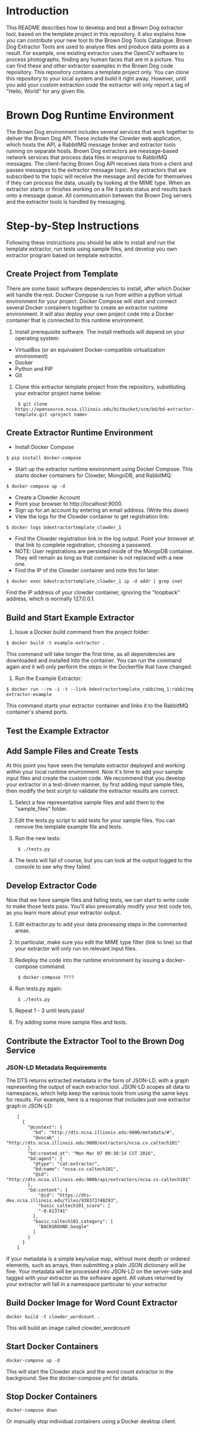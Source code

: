 # Introduction

This README describes how to develop and test a Brown Dog extractor tool, based on the template project in this repository.
It also explains how you can contribute your new tool to the Brown Dog Tools Catalogue.
Brown Dog Extractor Tools are used to analyse files and produce data points as a result.
For example, one existing extractor uses the OpenCV software to process photographs, finding any human faces that are in a picture.
You can find these and other extractor examples in the Brown Dog code repository.
This repository contains a template project only. You can clone this repository to your local system and build it right away.
However, until you add your custom extraction code the extractor will only report a tag of "Hello, World" for any given file.

# Brown Dog Runtime Environment

The Brown Dog environment includes several services that work together to deliver the Brown Dog API.
These include the Clowder web application, which hosts the API, a RabbitMQ message broker and extractor tools running on separate hosts.
Brown Dog extractors are message-based network services that process data files in response to RabbitMQ messages.
The client-facing Brown Dog API receives data from a client and passes messages to the extractor message topic.
Any extractors that are subscribed to the topic will receive the message and decide for themselves if they can process the data,
usually by looking at the MIME type. When an extractor starts or finishes working on a file it posts status and results back onto a message queue.
All communication between the Brown Dog servers and the extractor tools is handled by messaging.

# Step-by-Step Instructions

Following these instructions you should be able to install and run the template extractor, run tests using sample files,
and develop you own extractor program based on template extractor.

## Create Project from Template

There are some basic software dependencies to install, after which Docker will handle the rest.
Docker Compose is run from within a python virtual environment for your project.
Docker Compose will start and connect several Docker containers together to create an extractor runtime environment.
It will also deploy your own project code into a Docker container that is connected to this runtime environment.

1. Install prerequisite software. The install methods will depend on your operating system:
 - VirtualBox (or an equivalent Docker-compatible virtualization environment)
 - Docker
 - Python and PIP
 - Git

1. Clone this extractor template project from the repository, substituting your extractor project name below:

        $ git clone https://opensource.ncsa.illinois.edu/bitbucket/scm/bd/bd-extractor-template.git <project name>

## Create Extractor Runtime Environment
- Install Docker Compose
```
$ pip install docker-compose
```
- Start up the extractor runtime environment using Docker Compose. This starts docker containers for Clowder, MongoDB, and RabbitMQ:
```
$ docker-compose up -d
```
- Create a Clowder Account
 - Point your browser to http://localhost:9000.
 - Sign up for an account by entering an email address. (Write this down)
 - View the logs for the Clowder container to get registration link:
 ```
$ docker logs bdextractortemplate_clowder_1
```
 - Find the Clowder registration link in the log output. Point your browser at that link to complete registration, choosing a password.
 - NOTE: User registrations are persisted inside of the MongoDB container. They will remain as long as that container is not replaced with a new one.
- Find the IP of the Clowder container and note this for later:
```
$ docker exec bdextractortemplate_clowder_1 ip -d addr | grep inet
```
Find the IP address of your clowder container, ignoring the "loopback" address, which is normally 127.0.0.1.

## Build and Start Example Extractor

1. Issue a Docker build command from the project folder:
```
$ docker build -t example-extractor .
```
This command will take longer the first time, as all dependencies are downloaded and installed into the container. You can run the command again and it will only perform the steps in the Dockerfile that have changed.

1. Run the Example Extractor:
```
$ docker run --rm -i -t --link bdextractortemplate_rabbitmq_1:rabbitmq extractor-example
```
This command starts your extractor container and links it to the RabbitMQ container's shared ports.

## Test the Example Extractor

## Add Sample Files and Create Tests

At this point you have seen the template extractor deployed and working within your local runtime environment.
Now it's time to add your sample input files and create the custom code.
We recommend that you develop your extractor in a test-driven manner, by first adding input sample files,
then modify the test script to validate the extractor results are correct.

1. Select a few representative sample files and add them to the "sample_files" folder.
2. Edit the tests.py script to add tests for your sample files. You can remove the template example file and tests.
3. Run the new tests:

        $ ./tests.py
4. The tests will fail of course, but you can look at the output logged to the console to see why they failed.


## Develop Extractor Code

Now that we have sample files and failing tests, we can start to write code to make those tests pass.
You'll also presumably modify your test code too, as you learn more about your extractor output.

1. Edit extractor.py to add your data processing steps in the commented areas.
2. In particular, make sure you edit the MIME type filter (link to line) so that your extractor will only run on relevant input files.
3. Redeploy the code into the runtime environment by issuing a docker-compose command:

        $ docker-compose ????

4. Run tests.py again:

        $ ./tests.py

5. Repeat 1 - 3 until tests pass!
6. Try adding some more sample files and tests.

## Contribute the Extractor Tool to the Brown Dog Service

### JSON-LD Metadata Requirements
The DTS returns extracted metadata in the form of JSON-LD, with a graph representing the output of each extractor tool.
JSON-LD scopes all data to namespaces, which help keep the various tools from using the same keys for results.
For example, here is a response that includes just one extractor graph in JSON-LD:

        [
          {
            "@context": {
              "bd": "http://dts.ncsa.illinois.edu:9000/metadata/#",
              "@vocab" : "http://dts.ncsa.illinois.edu:9000/extractors/ncsa.cv.caltech101"
            },
            "bd:created_at": "Mon Mar 07 09:30:14 CST 2016",
            "bd:agent": {
              "@type": "cat:extractor",
              "bd:name": "ncsa.cv.caltech101",
              "@id": "http://dts.ncsa.illinois.edu:9000/api/extractors/ncsa.cv.caltech101"
            },
            "bd:content": {
                "@id": "https://dts-dev.ncsa.illinois.edu/files/938373748293",
                "basic_caltech101_score": [
                "-0.813741"
              ],
              "basic_caltech101_category": [
                "BACKGROUND_Google"
              ]
            }
          }
        ]

If your metadata is a simple key/value map, without more depth or ordered elements, such as arrays,
then submitting a plain JSON dictionary will be fine.
Your metadata will be processed into JSON-LD on the server-side and tagged with your extractor as the software agent.
All values returned by your extractor will fall in a namespace particular to your extractor

## Build Docker Image for Word Count Extractor

    docker build -t clowder_wordcount .

This will build an image called clowder_wordcount

## Start Docker Containers

    docker-compose up -d

This will start the Clowder stack and the word count extractor in the background. See the docker-compose.yml for details.


## Stop Docker Containers

    docker-compose down

Or manually stop individual containers using a Docker desktop client.
